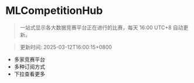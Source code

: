 # MLCompetitionHub

> 一站式显示各大数据竞赛平台正在进行的比赛，每天 16:00 UTC+8 自动更新。
  
> 更新时间: 2025-03-12T16:00:15+0800 

* 多家竞赛平台
* 多种订阅方式
* 下拉查看更多